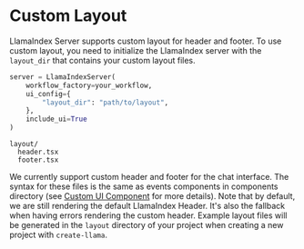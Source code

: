 # Custom Layout

LlamaIndex Server supports custom layout for header and footer. To use custom layout, you need to initialize the LlamaIndex server with the `layout_dir` that contains your custom layout files.

```python
server = LlamaIndexServer(
    workflow_factory=your_workflow,
    ui_config={
        "layout_dir": "path/to/layout",
    },
    include_ui=True
)
```

```
layout/
  header.tsx
  footer.tsx
```

We currently support custom header and footer for the chat interface. The syntax for these files is the same as events components in components directory (see [Custom UI Component](./custom_ui_component.md) for more details).
Note that by default, we are still rendering the default LlamaIndex Header. It's also the fallback when having errors rendering the custom header.
Example layout files will be generated in the `layout` directory of your project when creating a new project with `create-llama`.